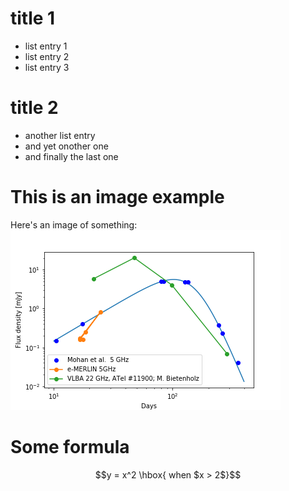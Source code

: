 # title 1
- list entry 1
- list entry 2
- list entry 3

# title 2
- another list entry
- and yet onother one
- and finally the last one

# This is an image example

Here's an image of something:
![](images/lc.png)

# Some formula

$$y = x^2 \hbox{ when $x > 2$}$$ 

